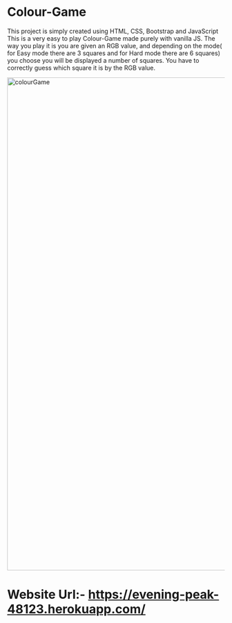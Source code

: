 # Colour-Game
This project is simply created using HTML, CSS, Bootstrap and JavaScript
This is a very easy to play Colour-Game made purely with vanilla JS. The way you play it is you are given an RGB value, and depending on the mode( for Easy mode there are 3 squares and for Hard mode there are 6 squares) you choose you will be displayed a number of squares. You have to correctly guess which square it is by the RGB value. 

<img width="1143" alt="colourGame" src="https://user-images.githubusercontent.com/54267395/88255772-f133e880-ccd6-11ea-894b-f0cccce05beb.png">



# Website Url:- https://evening-peak-48123.herokuapp.com/
